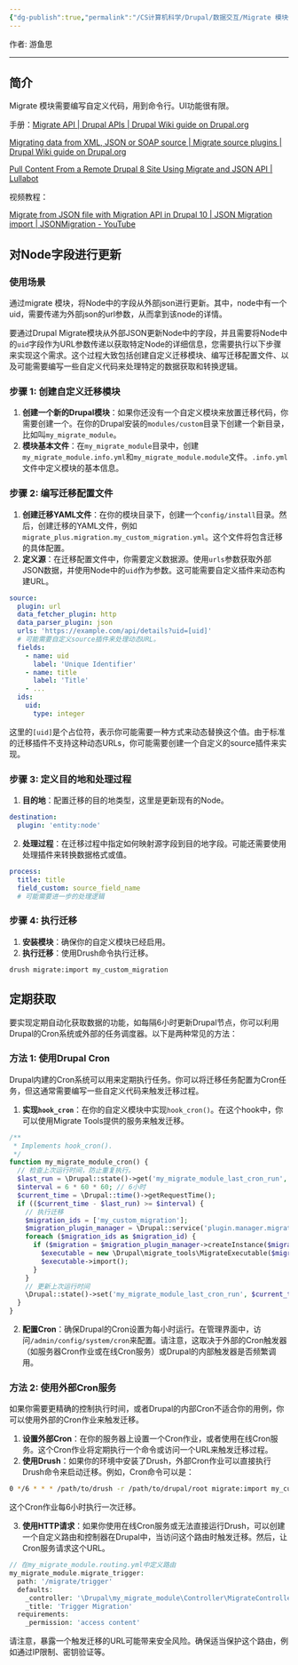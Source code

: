 ```yaml
---
{"dg-publish":true,"permalink":"/CS计算机科学/Drupal/数据交互/Migrate 模块使用/","noteIcon":"","created":"2024-03-24T11:37:02.632+08:00","updated":"2024-04-23T23:05:11.522+08:00"}
---
```



作者: 游鱼思

---
## 简介

Migrate 模块需要编写自定义代码，用到命令行。UI功能很有限。

手册：[Migrate API | Drupal APIs | Drupal Wiki guide on Drupal.org](https://www.drupal.org/docs/drupal-apis/migrate-api)

[Migrating data from XML, JSON or SOAP source | Migrate source plugins | Drupal Wiki guide on Drupal.org](https://www.drupal.org/docs/8/api/migrate-api/migrate-source-plugins/migrating-data-from-xml-json-or-soap-source)

[Pull Content From a Remote Drupal 8 Site Using Migrate and JSON API | Lullabot](https://www.lullabot.com/articles/pull-content-from-a-remote-drupal-8-site-using-migrate-and-json-api)

视频教程：

[Migrate from JSON file with Migration API in Drupal 10 | JSON Migration import | JSONMigration - YouTube](https://www.youtube.com/watch?v=pi9w9MPd1zw)

## 对Node字段进行更新
### 使用场景

通过migrate 模块，将Node中的字段从外部json进行更新。其中，node中有一个uid，需要传递为外部json的url参数，从而拿到该node的详情。

要通过Drupal Migrate模块从外部JSON更新Node中的字段，并且需要将Node中的`uid`字段作为URL参数传递以获取特定Node的详细信息，您需要执行以下步骤来实现这个需求。这个过程大致包括创建自定义迁移模块、编写迁移配置文件、以及可能需要编写一些自定义代码来处理特定的数据获取和转换逻辑。

### 步骤 1: 创建自定义迁移模块

1. **创建一个新的Drupal模块**：如果你还没有一个自定义模块来放置迁移代码，你需要创建一个。在你的Drupal安装的`modules/custom`目录下创建一个新目录，比如叫`my_migrate_module`。
2. **模块基本文件**：在`my_migrate_module`目录中，创建`my_migrate_module.info.yml`和`my_migrate_module.module`文件。`.info.yml`文件中定义模块的基本信息。

### 步骤 2: 编写迁移配置文件

1. **创建迁移YAML文件**：在你的模块目录下，创建一个`config/install`目录。然后，创建迁移的YAML文件，例如`migrate_plus.migration.my_custom_migration.yml`。这个文件将包含迁移的具体配置。
2. **定义源**：在迁移配置文件中，你需要定义数据源。使用`urls`参数获取外部JSON数据，并使用Node中的`uid`作为参数。这可能需要自定义插件来动态构建URL。

```yaml
source:
  plugin: url
  data_fetcher_plugin: http
  data_parser_plugin: json
  urls: 'https://example.com/api/details?uid=[uid]'
  # 可能需要自定义source插件来处理动态URL。
  fields:
    - name: uid
      label: 'Unique Identifier'
    - name: title
      label: 'Title'
    - ...
  ids:
    uid:
      type: integer
```

这里的`[uid]`是个占位符，表示你可能需要一种方式来动态替换这个值。由于标准的迁移插件不支持这种动态URLs，你可能需要创建一个自定义的source插件来实现。

### 步骤 3: 定义目的地和处理过程

1. **目的地**：配置迁移的目的地类型，这里是更新现有的Node。

```yaml
destination:
  plugin: 'entity:node'
```

2. **处理过程**：在迁移过程中指定如何映射源字段到目的地字段。可能还需要使用处理插件来转换数据格式或值。

```yaml
process:
  title: title
  field_custom: source_field_name
  # 可能需要进一步的处理逻辑
```

### 步骤 4: 执行迁移

1. **安装模块**：确保你的自定义模块已经启用。
2. **执行迁移**：使用Drush命令执行迁移。

```shell
drush migrate:import my_custom_migration
```


## 定期获取

要实现定期自动化获取数据的功能，如每隔6小时更新Drupal节点，你可以利用Drupal的Cron系统或外部的任务调度器。以下是两种常见的方法：

### 方法 1: 使用Drupal Cron

Drupal内建的Cron系统可以用来定期执行任务。你可以将迁移任务配置为Cron任务，但这通常需要编写一些自定义代码来触发迁移过程。

1. **实现`hook_cron`**：在你的自定义模块中实现`hook_cron()`。在这个hook中，你可以使用Migrate Tools提供的服务来触发迁移。

```php
/**
 * Implements hook_cron().
 */
function my_migrate_module_cron() {
  // 检查上次运行时间，防止重复执行。
  $last_run = \Drupal::state()->get('my_migrate_module_last_cron_run', 0);
  $interval = 6 * 60 * 60; // 6小时
  $current_time = \Drupal::time()->getRequestTime();
  if (($current_time - $last_run) >= $interval) {
    // 执行迁移
    $migration_ids = ['my_custom_migration'];
    $migration_plugin_manager = \Drupal::service('plugin.manager.migration');
    foreach ($migration_ids as $migration_id) {
      if ($migration = $migration_plugin_manager->createInstance($migration_id)) {
        $executable = new \Drupal\migrate_tools\MigrateExecutable($migration, new \Drupal\migrate\MigrateMessage());
        $executable->import();
      }
    }
    // 更新上次运行时间
    \Drupal::state()->set('my_migrate_module_last_cron_run', $current_time);
  }
}
```

2. **配置Cron**：确保Drupal的Cron设置为每小时运行。在管理界面中，访问`/admin/config/system/cron`来配置。请注意，这取决于外部的Cron触发器（如服务器Cron作业或在线Cron服务）或Drupal的内部触发器是否频繁调用。

### 方法 2: 使用外部Cron服务

如果你需要更精确的控制执行时间，或者Drupal的内部Cron不适合你的用例，你可以使用外部的Cron作业来触发迁移。

1. **设置外部Cron**：在你的服务器上设置一个Cron作业，或者使用在线Cron服务。这个Cron作业将定期执行一个命令或访问一个URL来触发迁移过程。
2. **使用Drush**：如果你的环境中安装了Drush，外部Cron作业可以直接执行Drush命令来启动迁移。例如，Cron命令可以是：

```bash
0 */6 * * * /path/to/drush -r /path/to/drupal/root migrate:import my_custom_migration
```

这个Cron作业每6小时执行一次迁移。

3. **使用HTTP请求**：如果你使用在线Cron服务或无法直接运行Drush，可以创建一个自定义路由和控制器在Drupal中，当访问这个路由时触发迁移。然后，让Cron服务请求这个URL。

```php
// 在my_migrate_module.routing.yml中定义路由
my_migrate_module.migrate_trigger:
  path: '/migrate/trigger'
  defaults:
    _controller: '\Drupal\my_migrate_module\Controller\MigrateController::triggerMigration'
    _title: 'Trigger Migration'
  requirements:
    _permission: 'access content'
```

请注意，暴露一个触发迁移的URL可能带来安全风险。确保适当保护这个路由，例如通过IP限制、密钥验证等。